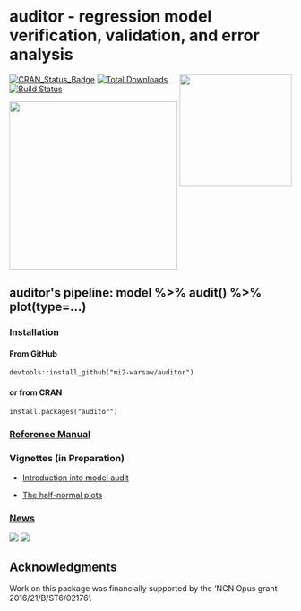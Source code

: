 # auditor - regression model verification, validation, and error analysis 
<img src="https://raw.githubusercontent.com/mi2-warsaw/auditor/master/materials/auditor2.png" width="200"  align="right" />


[![CRAN_Status_Badge](http://www.r-pkg.org/badges/version/auditor)](https://cran.r-project.org/package=auditor)
[![Total Downloads](http://cranlogs.r-pkg.org/badges/grand-total/auditor)](http://cranlogs.r-pkg.org/badges/grand-total/auditor)
[![Build Status](https://travis-ci.org/mi2-warsaw/auditor.svg?branch=master)](https://travis-ci.org/mi2-warsaw/auditor)


<img src="https://raw.githubusercontent.com/mi2-warsaw/auditor/master/materials/auditorLogo.png" width="300" />

## auditor's pipeline: **model %>% audit() %>% plot(type=...)**

### Installation

#### From GitHub

```
devtools::install_github("mi2-warsaw/auditor")
```
#### or from CRAN 

```{r}
install.packages("auditor")
```

### [Reference Manual](https://mi2-warsaw.github.io/auditor/)

### Vignettes (in Preparation)

* [Introduction into model audit](https://mi2-warsaw.github.io/auditor/articles/Intorduction_into_model_audit.html)

* [The half-normal plots](https://mi2-warsaw.github.io/auditor/articles/HalfNormal.html)

### [News](NEWS.md)

<img src="https://raw.githubusercontent.com/mi2-warsaw/auditor/master/materials/auditor_cheatsheet.png"/>
<img src="https://raw.githubusercontent.com/mi2-warsaw/auditor/master/materials/auditor_cheatsheet_ROC.png"/>


## Acknowledgments
Work on this package was financially supported by the ‘NCN Opus grant 2016/21/B/ST6/02176’.
